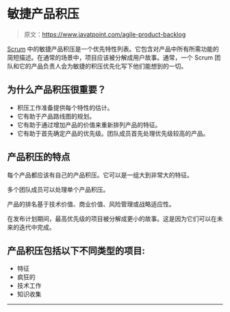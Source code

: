 # 敏捷产品积压

> 原文：<https://www.javatpoint.com/agile-product-backlog>

[Scrum](agile-scrum) 中的敏捷产品积压是一个优先特性列表。它包含对产品中所有所需功能的简短描述。在通常的场景中，项目应该被分解成用户故事。通常，一个 Scrum 团队和它的产品负责人会为敏捷的积压优先化写下他们能想到的一切。

## 为什么产品积压很重要？

*   积压工作准备提供每个特性的估计。
*   它有助于产品路线图的规划。
*   它有助于通过增加产品的价值来重新排列产品的特征。
*   它有助于首先确定产品的优先级。团队成员首先处理优先级较高的产品。

## 产品积压的特点

每个产品都应该有自己的产品积压。它可以是一组大到非常大的特征。

多个团队成员可以处理单个产品积压。

产品的排名基于技术价值、商业价值、风险管理或战略适应性。

在发布计划期间，最高优先级的项目被分解成更小的故事。这是因为它们可以在未来的迭代中完成。

## 产品积压包括以下不同类型的项目:

*   特征
*   疯狂的
*   技术工作
*   知识收集

* * *